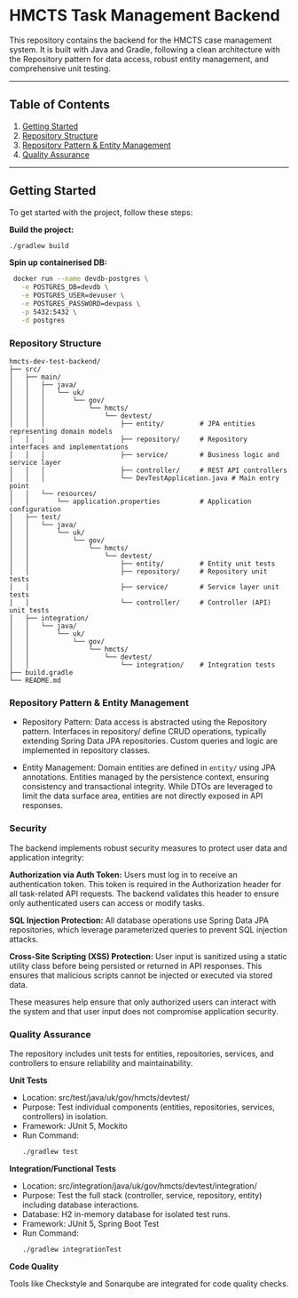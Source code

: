 # HMCTS Task Management Backend

This repository contains the backend for the HMCTS case management system. It is built with Java and Gradle, following a clean architecture with the Repository pattern for data access, robust entity management, and comprehensive unit testing.

---

## Table of Contents

1. [Getting Started](#getting-started)
2. [Repository Structure](#repository-structure)
3. [Repository Pattern & Entity Management](#repository-pattern--entity-management)
4. [Quality Assurance](#quality-assurance)

---

## Getting Started

To get started with the project, follow these steps:

**Build the project:**
   ```bash
   ./gradlew build
   ```

**Spin up containerised DB:**
   ```bash
    docker run --name devdb-postgres \
      -e POSTGRES_DB=devdb \
      -e POSTGRES_USER=devuser \
      -e POSTGRES_PASSWORD=devpass \
      -p 5432:5432 \
      -d postgres
   ```

### Repository Structure

```
hmcts-dev-test-backend/
├── src/
│   ├── main/
│   │   ├── java/
│   │   │   └── uk/
│   │   │       └── gov/
│   │   │           └── hmcts/
│   │   │               └── devtest/
│   │   │                   ├── entity/         # JPA entities representing domain models
│   │   │                   ├── repository/     # Repository interfaces and implementations
│   │   │                   ├── service/        # Business logic and service layer
│   │   │                   ├── controller/     # REST API controllers
│   │   │                   └── DevTestApplication.java # Main entry point
│   │   └── resources/
│   │       └── application.properties          # Application configuration
│   ├── test/
│   │   └── java/
│   │       └── uk/
│   │           └── gov/
│   │               └── hmcts/
│   │                   └── devtest/
│   │                       ├── entity/         # Entity unit tests
│   │                       ├── repository/     # Repository unit tests
│   │                       ├── service/        # Service layer unit tests
│   │                       └── controller/     # Controller (API) unit tests
│   ├── integration/
│   │   └── java/
│   │       └── uk/
│   │           └── gov/
│   │               └── hmcts/
│   │                   └── devtest/
│   │                       └── integration/    # Integration tests
├── build.gradle
└── README.md
```

### Repository Pattern & Entity Management
- Repository Pattern:
Data access is abstracted using the Repository pattern. Interfaces in repository/ define CRUD operations, typically extending Spring Data JPA repositories. Custom queries and logic are implemented in repository classes.

- Entity Management:
Domain entities are defined in `entity/` using JPA annotations. Entities managed by the persistence context, ensuring consistency and transactional integrity.
While DTOs are leveraged to limit the data surface area, entities are not directly exposed in API responses.

### Security

The backend implements robust security measures to protect user data and application integrity:

**Authorization via Auth Token:**
Users must log in to receive an authentication token. This token is required in the Authorization header for all task-related API requests. The backend validates this header to ensure only authenticated users can access or modify tasks.

**SQL Injection Protection:**
All database operations use Spring Data JPA repositories, which leverage parameterized queries to prevent SQL injection attacks.

**Cross-Site Scripting (XSS) Protection:**
User input is sanitized using a static utility class before being persisted or returned in API responses. This ensures that malicious scripts cannot be injected or executed via stored data.

These measures help ensure that only authorized users can interact with the system and that user input does not compromise application security.

### Quality Assurance
The repository includes unit tests for entities, repositories, services, and controllers to ensure reliability and maintainability.

**Unit Tests**
- Location: src/test/java/uk/gov/hmcts/devtest/
- Purpose: Test individual components (entities, repositories, services, controllers) in isolation.
- Framework: JUnit 5, Mockito
- Run Command:
  ```bash
  ./gradlew test
  ```

**Integration/Functional Tests**
- Location: src/integration/java/uk/gov/hmcts/devtest/integration/
- Purpose: Test the full stack (controller, service, repository, entity) including database interactions.
- Database: H2 in-memory database for isolated test runs.
- Framework: JUnit 5, Spring Boot Test
- Run Command:
  ```bash
  ./gradlew integrationTest

**Code Quality**

Tools like Checkstyle and Sonarqube are integrated for code quality checks.

